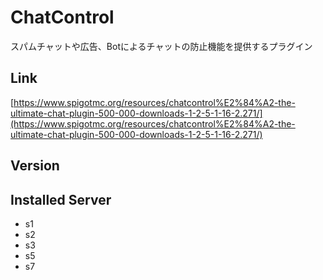 # ChatControl
スパムチャットや広告、Botによるチャットの防止機能を提供するプラグイン

## Link
[https://www.spigotmc.org/resources/chatcontrol%E2%84%A2-the-ultimate-chat-plugin-500-000-downloads-1-2-5-1-16-2.271/](https://www.spigotmc.org/resources/chatcontrol%E2%84%A2-the-ultimate-chat-plugin-500-000-downloads-1-2-5-1-16-2.271/)

## Version

## Installed Server
- s1
- s2
- s3
- s5
- s7
